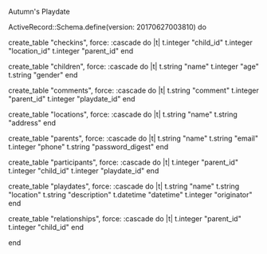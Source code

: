 Autumn's Playdate


ActiveRecord::Schema.define(version: 20170627003810) do

  create_table "checkins", force: :cascade do |t|
    t.integer "child_id"
    t.integer "location_id"
    t.integer "parent_id"
  end

  create_table "children", force: :cascade do |t|
    t.string  "name"
    t.integer "age"
    t.string  "gender"
  end

  create_table "comments", force: :cascade do |t|
    t.string  "comment"
    t.integer "parent_id"
    t.integer "playdate_id"
  end

  create_table "locations", force: :cascade do |t|
    t.string "name"
    t.string "address"
  end

  create_table "parents", force: :cascade do |t|
    t.string  "name"
    t.string  "email"
    t.integer "phone"
    t.string  "password_digest"
  end

  create_table "participants", force: :cascade do |t|
    t.integer "parent_id"
    t.integer "child_id"
    t.integer "playdate_id"
  end

  create_table "playdates", force: :cascade do |t|
    t.string   "name"
    t.string   "location"
    t.string   "description"
    t.datetime "datetime"
    t.integer  "originator"
  end

  create_table "relationships", force: :cascade do |t|
    t.integer "parent_id"
    t.integer "child_id"
  end

end


